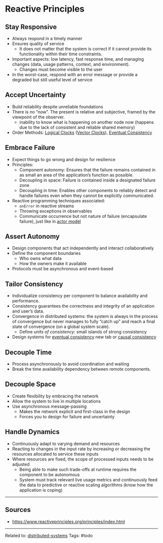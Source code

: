 # Reactive Principles

## Stay Responsive
* Always respond in a timely manner
* Ensures quality of service
	*  It does not matter that the system is correct if it cannot provide its functionality within their time constraints.
* Important aspects: low latency, fast response time, and managing changes (data, usage patterns, context, and environment).
	* Changes must become visible to the user
* In the worst-case, respond with an error message or provide a degraded but still useful level of service

## Accept Uncertainty
* Build reliability despite unreliable foundations
* There is no “now”. The present is relative and subjective, framed by the viewpoint of the observer.
	* inability to know what is happening on another node now (happens due to the lack of consistent and reliable shared memory)
* Order Methods: [Logical Clocks](logical-clocks.md) ([Vector Clocks](vector-clocks)), [Eventual Consistency](eventual-consistency.md)

## Embrace Failure
* Expect things to go wrong and design for resilience
* Principles:
	* Component autonomy: Ensures that the failure remains contained in as small an area of the application’s function as possible. 
	* Decoupling in space: Failure is contained inside a designated failure zone
	* Decoupling in time: Enables other components to reliably detect and handle failures even when they cannot be explicitly communicated.
* Reactive programming techniques associated:
	* `onError` in reactive streams
	* Throwing exceptions in observables 
	* Communicate occurrence but not nature of failure (encapsulate failure), just like in [actor model](actor-model.md)

## Assert Autonomy
* Design components that act independently and interact collaboratively
* Define the component boundaries
	* Who owns what data
	* How the owners make it available
* Protocols must be asynchronous and event-based

## Tailor Consistency
* Individualize consistency per component to balance availability and performance.
* Consistency guarantees the correctness and integrity of an application and user’s data.
* Convergence in distributed systems: the system is always in the process of convergence but never manages to fully “catch up” and reach a final state of convergence (on a global system scale). 
	* Define *units of consistency*: small islands of strong consistency
* Design systems for [eventual consistency](eventual-consistency.md) new tab or [causal consistency](causal-consistency.md)

## Decouple Time
* Process asynchronously to avoid coordination and waiting
* Break the time availability dependency between remote components.

## Decouple Space
* Create flexibility by embracing the network
* Allow the system to live in multiple locations
* Use asynchronous message-passing
	* Makes the network explicit and first-class in the design
	* Forces you to design for failure and uncertainty

## Handle Dynamics
* Continuously adapt to varying demand and resources
* Reacting to changes in the input rate by increasing or decreasing the resources allocated to service these inputs
* Where resources are fixed, the scope of processed inputs needs to be adjusted
	* Being able to make such trade-offs at runtime requires the component to be autonomous
	* System must track relevant live usage metrics and continuously feed the data to predictive or reactive scaling algorithms (know how the application is coping)


<hr>

## Sources
* https://www.reactiveprinciples.org/principles/index.html

<hr>

Related to: [distributed-systems](distributed-systems.md)
Tags: #todo